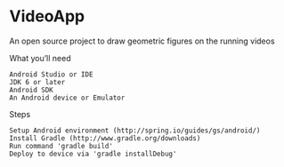 # VideoApp
An open source project to draw geometric figures on the running videos

What you’ll need

    Android Studio or IDE
    JDK 6 or later
    Android SDK
    An Android device or Emulator

Steps

    Setup Android environment (http://spring.io/guides/gs/android/)
    Install Gradle (http://www.gradle.org/downloads)
    Run command 'gradle build'
    Deploy to device via 'gradle installDebug'


